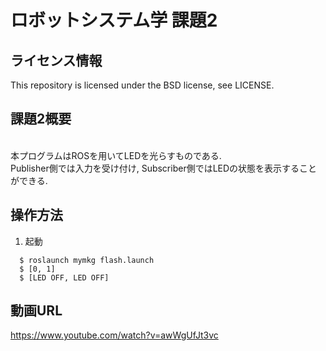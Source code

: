 # ロボットシステム学 課題2
## ライセンス情報
This repository is licensed under the BSD license, see LICENSE.
## 課題2概要
<br>本プログラムはROSを用いてLEDを光らすものである.
<br>Publisher側では入力を受け付け, Subscriber側ではLEDの状態を表示することができる.
## 操作方法
  1. 起動<br>
  ```
    $ roslaunch mymkg flash.launch
    $ [0, 1]
    $ [LED OFF, LED OFF]
  ```
## 動画URL
https://www.youtube.com/watch?v=awWgUfJt3vc
